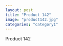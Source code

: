 ```yaml
---
layout: post
title: "Product 142"
image: "product142.jpg"
categories: "category1"
---
```

Product 142
